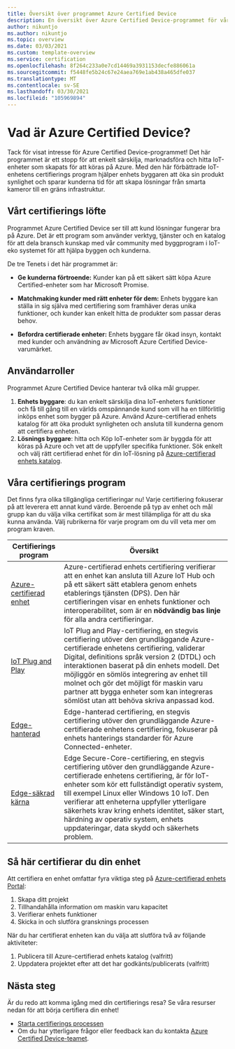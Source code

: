 ```yaml
---
title: Översikt över programmet Azure Certified Device
description: En översikt över Azure Certified Device-programmet för våra partner och kunder
author: nikuntjo
ms.author: nikuntjo
ms.topic: overview
ms.date: 03/03/2021
ms.custom: template-overview
ms.service: certification
ms.openlocfilehash: 8f264c233a0e7cd14469a3931153decfe886061a
ms.sourcegitcommit: f5448fe5b24c67e24aea769e1ab438a465dfe037
ms.translationtype: MT
ms.contentlocale: sv-SE
ms.lasthandoff: 03/30/2021
ms.locfileid: "105969894"
---
```

# <a name="what-is-azure-certified-device"></a>Vad är Azure Certified Device?

Tack för visat intresse för Azure Certified Device-programmet! Det här programmet är ett stopp för att enkelt särskilja, marknadsföra och hitta IoT-enheter som skapats för att köras på Azure. Med den här förbättrade IoT-enhetens certifierings program hjälper enhets byggaren att öka sin produkt synlighet och sparar kunderna tid för att skapa lösningar från smarta kameror till en gräns infrastruktur.

## <a name="our-certification-promise"></a>Vårt certifierings löfte

Programmet Azure Certified Device ser till att kund lösningar fungerar bra på Azure. Det är ett program som använder verktyg, tjänster och en katalog för att dela bransch kunskap med vår community med byggprogram i IoT-eko systemet för att hjälpa byggen och kunderna.

De tre Tenets i det här programmet är:

- **Ge kunderna förtroende:** Kunder kan på ett säkert sätt köpa Azure Certified-enheter som har Microsoft Promise.

- **Matchmaking kunder med rätt enheter för dem:** Enhets byggare kan ställa in sig själva med certifiering som framhäver deras unika funktioner, och kunder kan enkelt hitta de produkter som passar deras behov.

- **Befordra certifierade enheter:** Enhets byggare får ökad insyn, kontakt med kunder och användning av Microsoft Azure Certified Device-varumärket.

## <a name="user-roles"></a>Användarroller

Programmet Azure Certified Device hanterar två olika mål grupper.

1. **Enhets byggare**: du kan enkelt särskilja dina IoT-enheters funktioner och få till gång till en världs omspännande kund som vill ha en tillförlitlig inköps enhet som bygger på Azure. Använd Azure-certifierad enhets katalog för att öka produkt synligheten och ansluta till kunderna genom att certifiera enheten.
1.  **Lösnings byggare**: hitta och Köp IoT-enheter som är byggda för att köras på Azure och vet att de uppfyller specifika funktioner. Sök enkelt och välj rätt certifierad enhet för din IoT-lösning på [Azure-certifierad enhets katalog](https://devicecatalog.azure.com/).

## <a name="our-certification-programs"></a>Våra certifierings program

Det finns fyra olika tillgängliga certifieringar nu! Varje certifiering fokuserar på att leverera ett annat kund värde. Beroende på typ av enhet och mål grupp kan du välja vilka certifikat som är mest tillämpliga för att du ska kunna använda. Välj rubrikerna för varje program om du vill veta mer om program kraven.

| Certifierings program         |  Översikt                      |
------------------------------|-------------------------------------------------|
| [Azure-certifierad enhet](program-requirements-azure-certified-device.md)          | Azure-certifierad enhets certifiering verifierar att en enhet kan ansluta till Azure IoT Hub och på ett säkert sätt etablera genom enhets etablerings tjänsten (DPS). Den här certifieringen visar en enhets funktioner och interoperabilitet, som är en **nödvändig bas linje** för alla andra certifieringar.          |
| [IoT Plug and Play](program-requirements-pnp.md) | IoT Plug and Play-certifiering, en stegvis certifiering utöver den grundläggande Azure-certifierade enhetens certifiering, validerar Digital, definitions språk version 2 (DTDL) och interaktionen baserat på din enhets modell. Det möjliggör en sömlös integrering av enhet till molnet och gör det möjligt för maskin varu partner att bygga enheter som kan integreras sömlöst utan att behöva skriva anpassad kod.  |
| [Edge-hanterad](program-requirements-edge-managed.md) | Edge-hanterad certifiering, en stegvis certifiering utöver den grundläggande Azure-certifierade enhetens certifiering, fokuserar på enhets hanterings standarder för Azure Connected-enheter.  |
| [Edge-säkrad kärna](program-requirements-edge-secured-core.md)                             | Edge Secure-Core-certifiering, en stegvis certifiering utöver den grundläggande Azure-certifierade enhetens certifiering, är för IoT-enheter som kör ett fullständigt operativ system, till exempel Linux eller Windows 10 IoT. Den verifierar att enheterna uppfyller ytterligare säkerhets krav kring enhets identitet, säker start, härdning av operativ system, enhets uppdateringar, data skydd och säkerhets problem. |

## <a name="how-to-certify-your-device"></a>Så här certifierar du din enhet

Att certifiera en enhet omfattar fyra viktiga steg på [Azure-certifierad enhets Portal](https://certify.azure.com):

1. Skapa ditt projekt
1. Tillhandahålla information om maskin varu kapacitet
1. Verifierar enhets funktioner
1. Skicka in och slutföra gransknings processen

När du har certifierat enheten kan du välja att slutföra två av följande aktiviteter: 

1. Publicera till Azure-certifierad enhets katalog (valfritt)
1. Uppdatera projektet efter att det har godkänts/publicerats (valfritt)

## <a name="next-steps"></a>Nästa steg

Är du redo att komma igång med din certifierings resa? Se våra resurser nedan för att börja certifiera din enhet!

- [Starta certifierings processen](tutorial-00-selecting-your-certification.md)
- Om du har ytterligare frågor eller feedback kan du kontakta [Azure Certified Device-teamet](mailto:iotcert@microsoft.com).
